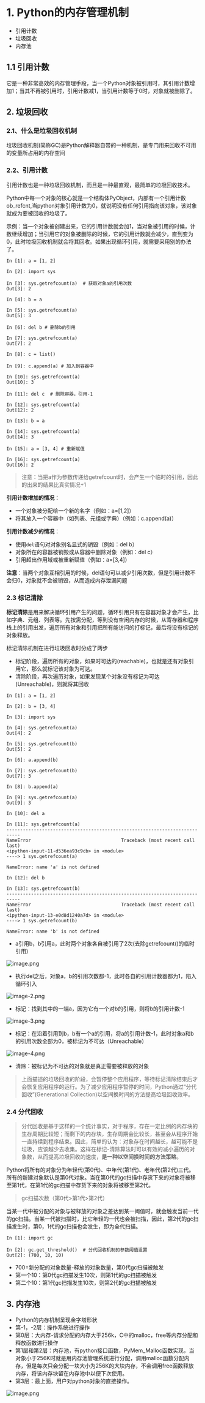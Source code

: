 # 1. Python的内存管理机制
- 引用计数
- 垃圾回收
- 内存池

## 1.1 引用计数
它是一种非常高效的内存管理手段，当一个Python对象被引用时，其引用计数增加1；当其不再被引用时，引用计数减1，当引用计数等于0时，对象就被删除了。

## 2. 垃圾回收
### 2.1、什么是垃圾回收机制
垃圾回收机制(简称GC)是Python解释器自带的一种机制，是专门用来回收不可用的变量所占用的内存空间

### 2.2、引用计数
引用计数也是一种垃圾回收机制，而且是一种最直观，最简单的垃圾回收技术。

Python中每一个对象的核心就是一个结构体PyObject，内部有一个引用计数ob_refcnt,当python对象引用计数为0，就说明没有任何引用指向该对象，该对象就成为要被回收的垃圾了。

示例：当一个对象被创建出来，它的引用计数就会加1，当对象被引用的时候，计数继续增加；当引用它的对象被删除的时候，它的引用计数就会减少，直到变为0，此时垃圾回收机制就会将其回收。如果出现循环引用，就需要采用别的办法了。

```
In [1]: a = [1, 2]

In [2]: import sys

In [3]: sys.getrefcount(a)  # 获取对象a的引用次数
Out[3]: 2

In [4]: b = a

In [5]: sys.getrefcount(a)
Out[5]: 3

In [6]: del b # 删除b的引用

In [7]: sys.getrefcount(a)
Out[7]: 2

In [8]: c = list()

In [9]: c.append(a) # 加入到容器中

In [10]: sys.getrefcount(a)
Out[10]: 3

In [11]: del c  # 删除容器，引用-1

In [12]: sys.getrefcount(a)
Out[12]: 2

In [13]: b = a

In [14]: sys.getrefcount(a)
Out[14]: 3

In [15]: a = [3, 4] # 重新赋值

In [16]: sys.getrefcount(a)
Out[16]: 2
```
> 注意：当把a作为参数传递给getrefcount时，会产生一个临时的引用，因此的出来的结果比真实情况+1

**引用计数增加的情况**：
- 一个对象被分配给一个新的名字（例如：a=\[1,2\]）
- 将其放入一个容器中（如列表、元组或字典）（例如：c.append(a)）

**引用计数减少的情况**：
- 使用`del`语句对对象别名显式的销毁（例如：del b）
- 对象所在的容器被销毁或从容器中删除对象（例如：del c）
- 引用超出作用域或被重新赋值（例如：a=\[3,4\]）

**注意**：当两个对象互相引用的时候，del语句可以减少引用次数，但是引用计数不会归0，对象就不会被销毁，从而造成内存泄漏问题

### 2.3 标记清除
**标记清除**是用来解决循环引用产生的问题，循环引用只有在容器对象才会产生，比如字典、元组、列表等。先按需分配，等到没有空闲内存的时候，从寄存器和程序栈上的引用出发，遍历所有对象和引用把所有能访问的打标记，最后将没有标记的对象释放。

标记清除机制在进行垃圾回收时分成了两步
- 标记阶段，遍历所有的对象，如果时可达的(reachable)，也就是还有对象引用它，那么就标记该对象为可达。
- 清除阶段，再次遍历对象，如果发现某个对象没有标记为可达(Unreachable)，则就将其回收

```
In [1]: a = [1, 2]

In [2]: b = [3, 4]

In [3]: import sys

In [4]: sys.getrefcount(a)
Out[4]: 2
 
In [5]: sys.getrefcount(b)
Out[5]: 2

In [6]: a.append(b)

In [7]: sys.getrefcount(b)
Out[7]: 3

In [8]: b.append(a)

In [9]: sys.getrefcount(a)
Out[9]: 3

In [10]: del a

In [11]: sys.getrefcount(a)
---------------------------------------------------------------------------
NameError                                 Traceback (most recent call last)
<ipython-input-11-d536ea93c9cb> in <module>
----> 1 sys.getrefcount(a)

NameError: name 'a' is not defined

In [12]: del b

In [13]: sys.getrefcount(b)
---------------------------------------------------------------------------
NameError                                 Traceback (most recent call last)
<ipython-input-13-e0d8d1240a7d> in <module>
----> 1 sys.getrefcount(b)

NameError: name 'b' is not defined
```
- a引用b，b引用a，此时两个对象各自被引用了2次(去除getrefcount()的临时引用）

![image.png](./images/python/image-1.png)

- 执行del之后，对象a，b的引用次数都-1，此时各自的引用计数器都为1，陷入循环引入

![image-2.png](./images/python/image-2.png)

- 标记：找到其中的一端a，因为它有一个对b的引用，则将b的引用计数-1

![image-3.png](./images/python/image-3.png)

- 标记：在沿着引用到b，b有一个a的引用，将a的引用计数-1，此时对象a和b的引用次数全部为0，被标记为不可达（Unreachable）

![image-4.png](./images/python/image-4.png)

- 清除：被标记为不可达的对象就是真正需要被释放的对象

> 上面描述的垃圾回收的阶段，会暂停整个应用程序，等待标记清除结束后才会恢复应用程序的运行。为了减少应用程序暂停的时间，Python通过“分代回收”(Generational Collection)以空间换时间的方法提高垃圾回收效率。

### 2.4 分代回收
> 分代回收是基于这样的一个统计事实，对于程序，存在一定比例的内存块的生存周期比较短；而剩下的内存块，生存周期会比较长，甚至会从程序开始一直持续到程序结束。因此，简单的认为：对象存在时间越长，越可能不是垃圾，应该越少去收集。这样在标记-清除算法时可以有效的减小遍历的对象数，从而提高垃圾回收的速度，**是一种以空间换时间的方法策略**。

Python将所有的对象分为年轻代(第0代)、中年代(第1代)、老年代(第2代)三代。所有的新建对象默认是第0代对象。当在第0代的gc扫描中存货下来的对象将被移至第1代，在第1代的gc扫描中存货下来的对象将被移至第2代。

> gc扫描次数（第0代>第1代>第2代）

当某一代中被分配的对象与被释放的对象之差达到某一阈值时，就会触发当前一代的gc扫描。当某一代被扫描时，比它年轻的一代也会被扫描，因此，第2代的gc扫描发生时，第0，1代的gc扫描也会发生，即为全代扫描。

```
In [1]: import gc

In [2]: gc.get_threshold()  # 分代回收机制的参数阈值设置
Out[2]: (700, 10, 10)
```

- 700=新分配的对象数量-释放的对象数量，第0代gc扫描被触发
- 第一个10：第0代gc扫描发生10次，则第1代的gc扫描被触发
- 第二个10：第1代gc扫描发生10次，则第2代的gc扫描被触发

## 3. 内存池
- Python的内存机制呈现金字塔形状
- 第-1，-2层：操作系统进行操作
- 第0层：大内存-请求分配的内存大于256k，C中的malloc，free等内存分配和释放函数进行操作
- 第1层和第2层：内存池，有python接口函数，PyMem_Malloc函数实现，当对象小于256K时就是用内存池管理系统进行分配，调用malloc函数分配内存，但是每次只会分配一块大小为256K的大块内存，不会调用free函数释放内存，将该内存块留在内存池中以便下次使用。
- 第3层：最上面，用户对python对象的直接操作。

![image.png](./images/python/image-5.png)
